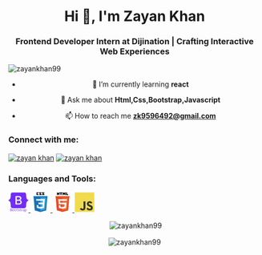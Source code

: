 <div align="center">
<h1 align="center">Hi 👋, I'm Zayan Khan</h1>
<h3 align="center">Frontend Developer Intern at Dijination | Crafting Interactive Web Experiences</h3>

<p align="left"> <img src="https://komarev.com/ghpvc/?username=zayankhan99&label=Profile%20views&color=0e75b6&style=flat" alt="zayankhan99" /> </p>

- 🌱 I’m currently learning **react**

- 💬 Ask me about **Html,Css,Bootstrap,Javascript**

- 📫 How to reach me **zk9596492@gmail.com**

<h3 align="left">Connect with me:</h3>
<p align="left">
<a href="https://linkedin.com/in/zayan khan" target="blank"><img align="center" src="https://raw.githubusercontent.com/rahuldkjain/github-profile-readme-generator/master/src/images/icons/Social/linked-in-alt.svg" alt="zayan khan" height="30" width="40" /></a>
<a href="https://fb.com/zayan khan" target="blank"><img align="center" src="https://raw.githubusercontent.com/rahuldkjain/github-profile-readme-generator/master/src/images/icons/Social/facebook.svg" alt="zayan khan" height="30" width="40" /></a>
</p>

<h3 align="left">Languages and Tools:</h3>
<p align="left"> <a href="https://getbootstrap.com" target="_blank" rel="noreferrer"> <img src="https://raw.githubusercontent.com/devicons/devicon/master/icons/bootstrap/bootstrap-plain-wordmark.svg" alt="bootstrap" width="40" height="40"/> </a> <a href="https://www.w3schools.com/css/" target="_blank" rel="noreferrer"> <img src="https://raw.githubusercontent.com/devicons/devicon/master/icons/css3/css3-original-wordmark.svg" alt="css3" width="40" height="40"/> </a> <a href="https://www.w3.org/html/" target="_blank" rel="noreferrer"> <img src="https://raw.githubusercontent.com/devicons/devicon/master/icons/html5/html5-original-wordmark.svg" alt="html5" width="40" height="40"/> </a> <a href="https://developer.mozilla.org/en-US/docs/Web/JavaScript" target="_blank" rel="noreferrer"> <img src="https://raw.githubusercontent.com/devicons/devicon/master/icons/javascript/javascript-original.svg" alt="javascript" width="40" height="40"/> </a> </p>

<p>&nbsp;<img align="center" src="https://github-readme-stats.vercel.app/api?username=zayankhan99&show_icons=true&locale=en" alt="zayankhan99" /></p>

<p><img align="center" src="https://github-readme-streak-stats.herokuapp.com/?user=zayankhan99&" alt="zayankhan99" /></p>
</div>
